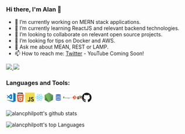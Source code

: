 ### Hi there, I'm Alan 👋

- 🔭 I’m currently working on MERN stack applications.
- 🌱 I’m currently learning ReactJS and relevant backend technologies.
- 👯 I’m looking to collaborate on relevant open source projects.
- 🤔 I’m looking for tips on Docker and AWS.
- 💬 Ask me about MEAN, REST or LAMP.
- 📫 How to reach me: [Twitter](https://twitter.com/alanphilpott_) - YouTube Coming Soon!

<p>
  <a href="https://twitter.com/alanphilpott_">
    <img src="https://img.shields.io/twitter/follow/BOLT2938?label=Twitter&logo=twitter&style=for-the-badge" />
  </a>
  <a href="https://www.linkedin.com/in/philpottalan">
    <img src="https://img.shields.io/badge/-LinkedIn-blue?style=for-the-badge&logo=linkedin" />
  </a>
</p>

### Languages and Tools:

<img align="left" alt="Visual Studio Code" width="26px" src="https://raw.githubusercontent.com/github/explore/80688e429a7d4ef2fca1e82350fe8e3517d3494d/topics/visual-studio-code/visual-studio-code.png" />
<img align="left" alt="HTML5" width="26px" src="https://raw.githubusercontent.com/github/explore/80688e429a7d4ef2fca1e82350fe8e3517d3494d/topics/html/html.png" />
<img align="left" alt="JavaScript" width="26px" src="https://raw.githubusercontent.com/github/explore/80688e429a7d4ef2fca1e82350fe8e3517d3494d/topics/javascript/javascript.png" />
<img align="left" alt="React.js" width="26px" src="https://raw.githubusercontent.com/github/explore/80688e429a7d4ef2fca1e82350fe8e3517d3494d/topics/react/react.png" />
<img align="left" alt="Node.js" width="26px" src="https://raw.githubusercontent.com/github/explore/80688e429a7d4ef2fca1e82350fe8e3517d3494d/topics/nodejs/nodejs.png" />
<img align="left" alt="SQL" width="26px" src="https://raw.githubusercontent.com/github/explore/80688e429a7d4ef2fca1e82350fe8e3517d3494d/topics/sql/sql.png" />
<img align="left" alt="MongoDB" width="26px" src="https://raw.githubusercontent.com/github/explore/80688e429a7d4ef2fca1e82350fe8e3517d3494d/topics/mongodb/mongodb.png" />
<img align="left" alt="Git" width="26px" src="https://raw.githubusercontent.com/github/explore/80688e429a7d4ef2fca1e82350fe8e3517d3494d/topics/git/git.png" />
<img align="left" alt="GitHub" width="26px" src="https://raw.githubusercontent.com/github/explore/78df643247d429f6cc873026c0622819ad797942/topics/github/github.png" />

<br/>
<br/>

![alancphilpott's github stats](https://github-readme-stats.vercel.app/api?username=alancphilpott&count_private=true&show_icons=true&theme=tokyonight)

![alancphilpott's top Languages](https://github-readme-stats.vercel.app/api/top-langs/?username=alancphilpott&layout=compact)
